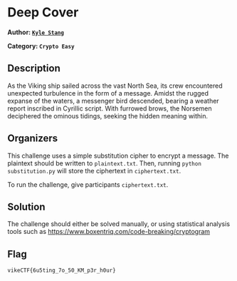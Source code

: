 # Deep Cover

**Author: [`Kyle Stang`](https://github.com/kylestang)**

**Category: `Crypto Easy`**

## Description

As the Viking ship sailed across the vast North Sea, its crew encountered unexpected turbulence in the form of a message. Amidst the rugged expanse of the waters, a messenger bird descended, bearing a weather report inscribed in Cyrillic script. With furrowed brows, the Norsemen deciphered the ominous tidings, seeking the hidden meaning within.

## Organizers

This challenge uses a simple substitution cipher to encrypt a message. The plaintext should be written to `plaintext.txt`. Then, running `python substitution.py` will store the ciphertext in `ciphertext.txt`.

To run the challenge, give participants `ciphertext.txt`.

## Solution

The challenge should either be solved manually, or using statistical analysis tools such as https://www.boxentriq.com/code-breaking/cryptogram

## Flag

```
vikeCTF{6u5ting_7o_50_KM_p3r_h0ur}
```

